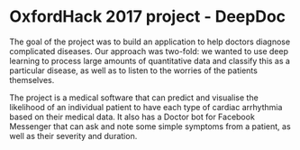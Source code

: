 # OxfordHack 2017 project - DeepDoc

The goal of the project was to build an application to help doctors diagnose complicated diseases. Our approach was two-fold: we wanted to use deep learning to process large amounts of quantitative data and classify this as a particular disease, as well as to listen to the worries of the patients themselves.

The project is a medical software that can predict and visualise the likelihood of an individual patient to have each type of cardiac arrhythmia based on their medical data. It also has a Doctor bot for Facebook Messenger that can ask and note some simple symptoms from a patient, as well as their severity and duration.
